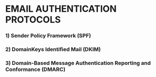 # EMAIL AUTHENTICATION PROTOCOLS

### 1) Sender Policy Framework (SPF)

### 2) DomainKeys Identified Mail (DKIM)

### 3) Domain-Based Message Authentication Reporting and Conformance (DMARC) 
